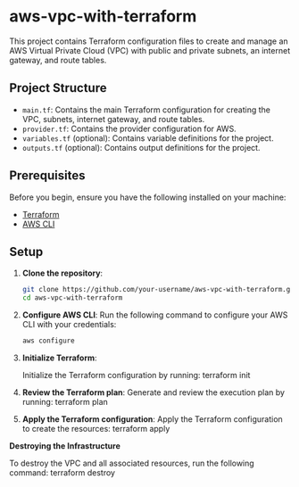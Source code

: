 # aws-vpc-with-terraform

This project contains Terraform configuration files to create and manage an AWS Virtual Private Cloud (VPC) with public and private subnets, an internet gateway, and route tables.

## Project Structure

- `main.tf`: Contains the main Terraform configuration for creating the VPC, subnets, internet gateway, and route tables.
- `provider.tf`: Contains the provider configuration for AWS.
- `variables.tf` (optional): Contains variable definitions for the project.
- `outputs.tf` (optional): Contains output definitions for the project.

## Prerequisites

Before you begin, ensure you have the following installed on your machine:

- [Terraform](https://www.terraform.io/downloads.html)
- [AWS CLI](https://aws.amazon.com/cli/)

## Setup

1. **Clone the repository**:
   ```sh
   git clone https://github.com/your-username/aws-vpc-with-terraform.git
   cd aws-vpc-with-terraform

2. **Configure AWS CLI**:
   Run the following command to configure your AWS CLI with your credentials:
   ```sh
   aws configure
   
3. **Initialize Terraform**:
   
   Initialize the Terraform configuration by running:
   terraform init

4.  **Review the Terraform plan**:
    Generate and review the execution plan by running: terraform plan

5.   **Apply the Terraform configuration**: 
   Apply the Terraform configuration to create the resources: terraform apply

**Destroying the Infrastructure**

To destroy the VPC and all associated resources, run the following command: terraform destroy
